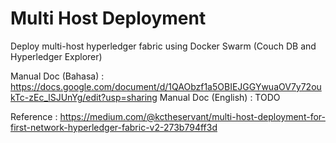 # Multi Host Deployment
Deploy multi-host hyperledger fabric using Docker Swarm (Couch DB and Hyperledger Explorer) 

Manual Doc (Bahasa)  : https://docs.google.com/document/d/1QAObzf1a5OBIEJGGYwuaOV7y72oukTc-zEc_lSJUnYg/edit?usp=sharing
Manual Doc (English) : TODO

Reference : https://medium.com/@kctheservant/multi-host-deployment-for-first-network-hyperledger-fabric-v2-273b794ff3d

